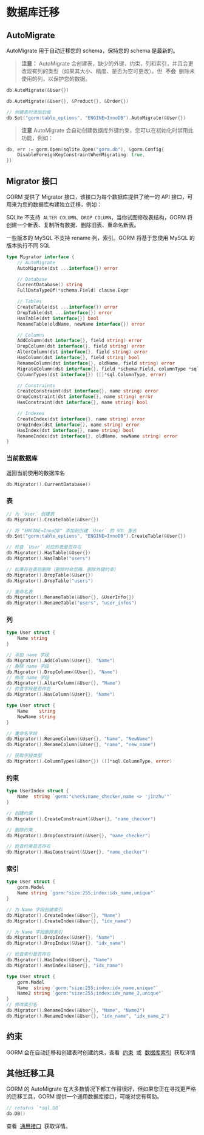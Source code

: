 # 数据库迁移

## AutoMigrate

AutoMigrate 用于自动迁移您的 schema，保持您的 schema 是最新的。

> **注意：** AutoMigrate 会创建表，缺少的外键，约束，列和索引，并且会更改现有列的类型（如果其大小、精度、是否为空可更改）。但  **不会**  删除未使用的列，以保护您的数据。

```go
db.AutoMigrate(&User{})

db.AutoMigrate(&User{}, &Product{}, &Order{})

// 创建表时添加后缀
db.Set("gorm:table_options", "ENGINE=InnoDB").AutoMigrate(&User{})
```

> **注意** AutoMigrate 会自动创建数据库外键约束，您可以在初始化时禁用此功能，例如：

```go
db, err := gorm.Open(sqlite.Open("gorm.db"), &gorm.Config{
    DisableForeignKeyConstraintWhenMigrating: true,
})
```

## Migrator 接口

GORM 提供了 Migrator 接口，该接口为每个数据库提供了统一的 API 接口，可用来为您的数据库构建独立迁移，例如：

SQLite 不支持  `ALTER COLUMN`、`DROP COLUMN`，当你试图修改表结构，GORM 将创建一个新表、复制所有数据、删除旧表、重命名新表。

一些版本的 MySQL 不支持 rename 列，索引。GORM 将基于您使用 MySQL 的版本执行不同 SQL

```go
type Migrator interface {
    // AutoMigrate
    AutoMigrate(dst ...interface{}) error

    // Database
    CurrentDatabase() string
    FullDataTypeOf(*schema.Field) clause.Expr

    // Tables
    CreateTable(dst ...interface{}) error
    DropTable(dst ...interface{}) error
    HasTable(dst interface{}) bool
    RenameTable(oldName, newName interface{}) error

    // Columns
    AddColumn(dst interface{}, field string) error
    DropColumn(dst interface{}, field string) error
    AlterColumn(dst interface{}, field string) error
    HasColumn(dst interface{}, field string) bool
    RenameColumn(dst interface{}, oldName, field string) error
    MigrateColumn(dst interface{}, field *schema.Field, columnType *sql.ColumnType) error
    ColumnTypes(dst interface{}) ([]*sql.ColumnType, error)

    // Constraints
    CreateConstraint(dst interface{}, name string) error
    DropConstraint(dst interface{}, name string) error
    HasConstraint(dst interface{}, name string) bool

    // Indexes
    CreateIndex(dst interface{}, name string) error
    DropIndex(dst interface{}, name string) error
    HasIndex(dst interface{}, name string) bool
    RenameIndex(dst interface{}, oldName, newName string) error
}
```

### 当前数据库

返回当前使用的数据库名

```go
db.Migrator().CurrentDatabase()
```

### 表

```go
// 为 `User` 创建表
db.Migrator().CreateTable(&User{})

// 将 "ENGINE=InnoDB" 添加到创建 `User` 的 SQL 里去
db.Set("gorm:table_options", "ENGINE=InnoDB").CreateTable(&User{})

// 检查 `User` 对应的表是否存在
db.Migrator().HasTable(&User{})
db.Migrator().HasTable("users")

// 如果存在表则删除（删除时会忽略、删除外键约束)
db.Migrator().DropTable(&User{})
db.Migrator().DropTable("users")

// 重命名表
db.Migrator().RenameTable(&User{}, &UserInfo{})
db.Migrator().RenameTable("users", "user_infos")
```

### 列

```go
type User struct {
    Name string
}

// 添加 name 字段
db.Migrator().AddColumn(&User{}, "Name")
// 删除 name 字段
db.Migrator().DropColumn(&User{}, "Name")
// 修改 name 字段
db.Migrator().AlterColumn(&User{}, "Name")
// 检查字段是否存在
db.Migrator().HasColumn(&User{}, "Name")

type User struct {
    Name    string
    NewName string
}

// 重命名字段
db.Migrator().RenameColumn(&User{}, "Name", "NewName")
db.Migrator().RenameColumn(&User{}, "name", "new_name")

// 获取字段类型
db.Migrator().ColumnTypes(&User{}) ([]*sql.ColumnType, error)
```

### 约束

```go
type UserIndex struct {
    Name  string `gorm:"check:name_checker,name <> 'jinzhu'"`
}

// 创建约束
db.Migrator().CreateConstraint(&User{}, "name_checker")

// 删除约束
db.Migrator().DropConstraint(&User{}, "name_checker")

// 检查约束是否存在
db.Migrator().HasConstraint(&User{}, "name_checker")
```

### 索引

```go
type User struct {
    gorm.Model
    Name string `gorm:"size:255;index:idx_name,unique"`
}

// 为 Name 字段创建索引
db.Migrator().CreateIndex(&User{}, "Name")
db.Migrator().CreateIndex(&User{}, "idx_name")

// 为 Name 字段删除索引
db.Migrator().DropIndex(&User{}, "Name")
db.Migrator().DropIndex(&User{}, "idx_name")

// 检查索引是否存在
db.Migrator().HasIndex(&User{}, "Name")
db.Migrator().HasIndex(&User{}, "idx_name")

type User struct {
    gorm.Model
    Name  string `gorm:"size:255;index:idx_name,unique"`
    Name2 string `gorm:"size:255;index:idx_name_2,unique"`
}
// 修改索引名
db.Migrator().RenameIndex(&User{}, "Name", "Name2")
db.Migrator().RenameIndex(&User{}, "idx_name", "idx_name_2")
```

## 约束

GORM 会在自动迁移和创建表时创建约束，查看  [约束](https://gorm.io/zh_CN/docs/constraints.html)  或  [数据库索引](https://gorm.io/zh_CN/docs/indexes.html)  获取详情

## 其他迁移工具

GORM 的 AutoMigrate 在大多数情况下都工作得很好，但如果您正在寻找更严格的迁移工具，GORM 提供一个通用数据库接口，可能对您有帮助。

```go
// returns `*sql.DB`
db.DB()
```

查看  [通用接口](https://gorm.io/zh_CN/docs/generic_interface.html)  获取详情。
